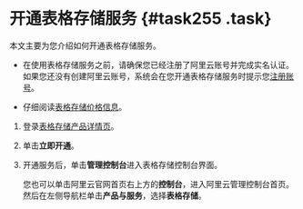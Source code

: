 # 开通表格存储服务 {#task255 .task}

本文主要为您介绍如何开通表格存储服务。

-   在使用表格存储服务之前，请确保您已经注册了阿里云账号并完成实名认证。如果您还没有创建阿里云账号，系统会在您开通表格存储服务时提示您[注册账号](https://account-intl.aliyun.com/register/intl_register.htm)。

-   仔细阅读[表格存储价格信息](https://www.alibabacloud.com/product/table-store/pricing)。

1.  登录[表格存储产品详情页](https://www.alibabacloud.com/product/table-store)。
2.  单击**立即开通**。
3.  开通服务后，单击**管理控制台**进入表格存储控制台界面。 

    您也可以单击阿里云官网首页右上方的**控制台**，进入阿里云管理控制台首页。然后在左侧导航栏单击**产品与服务**，选择**表格存储**。


